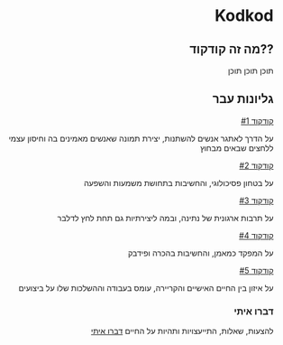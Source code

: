 <div dir='rtl' align='right'>
  
# Kodkod
## ??מה זה קודקוד
תוכן תוכן תוכן

## גליונות עבר

[קודקוד #1](https://walmay.github.io/kodkod1)

על הדרך לאתגר אנשים להשתנות, יצירת תמונה שאנשים מאמינים בה וחיסון עצמי ללחצים שבאים מבחוץ


[קודקוד #2](https://walmay.github.io/kodkod2)

על בטחון פסיכולוגי, והחשיבות בתחושת משמעות והשפעה


[קודקוד #3](https://walmay.github.io/kodkod3)

על תרבות ארגונית של נתינה, ובמה ליצירתיות גם תחת לחץ לדלבר


[קודקוד #4](https://walmay.github.io/kodkod4)

על המפקד כמאמן, והחשיבות בהכרה ופידבק 


[קודקוד #5](https://walmay.github.io/kodkod5)

על איזון בין החיים האישיים והקריירה, עומס בעבודה וההשלכות שלו על ביצועים


### דברו איתי
להצעות, שאלות, התייעצויות ותהיות על החיים
[דברו איתי](mailto:maywalter1@gmail.com)

</div>
